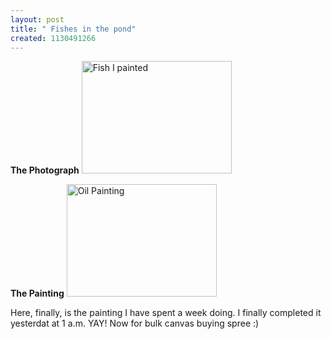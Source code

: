 ```yaml
--- 
layout: post
title: " Fishes in the pond"
created: 1130491266
---
```

<strong>The Photograph</strong>
<a href="http://www.flickr.com/photos/nimbupani/56730859/" title="Photo Sharing"><img src="http://static.flickr.com/25/56730859_cba3eefe6c_m.jpg" width="240" height="180" alt="Fish I painted" /></a>

<strong>The Painting</strong>
<a href="http://www.flickr.com/photos/nimbupani/56731746/" title="Photo Sharing"><img src="http://static.flickr.com/28/56731746_0362ed514f_m.jpg" width="240" height="180" alt="Oil Painting" /></a>

Here, finally, is the painting I have spent a week doing. I finally completed it yesterdat at 1 a.m. YAY! Now for bulk canvas buying spree :)
